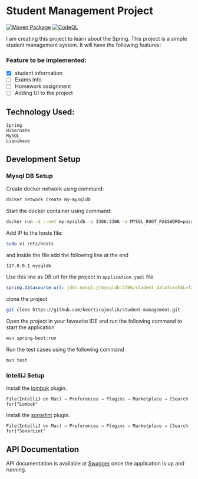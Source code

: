 # Student Management Project

[![Maven Package](https://github.com/keertirajmalik/student-management/actions/workflows/maven-publish.yml/badge.svg)](https://github.com/keertirajmalik/student-management/actions/workflows/maven-publish.yml) [![CodeQL](https://github.com/keertirajmalik/student-management/actions/workflows/codeql-analysis.yml/badge.svg)](https://github.com/keertirajmalik/student-management/actions/workflows/codeql-analysis.yml)

I am creating this project to learn about the Spring. This project is a simple student management system. It will have
the following features:

### Feature to be implemented:

- [x] student information
- [ ] Exams info
- [ ] Homework assignment
- [ ] Adding UI to the project

## Technology Used:

    Spring
    Hibernate
    MySQL
    Liquibase

## Development Setup

### Mysql DB Setup

Create docker network using command:

```bash
docker network create my-mysqldb
```

Start the docker container using command:

```bash
docker run -d --net my-mysqldb -p 3306:3306 -e MYSQL_ROOT_PASSWORD=password -e MYSQL_DATABASE=student_data --name mysqldb mysql:latest --port 3306
```

Add IP to the hosts file:

```bash
sudo vi /etc/hosts
```

and inside the file add the following line at the end

```bash
127.0.0.1 mysqldb
```

Use this line as DB url for the project in `application.yaml` file

```yaml
spring.datasource.url: jdbc:mysql://mysqldb:3306/student_data?useSSL=false&allowPublicKeyRetrieval=true&createDatabaseIfNotExist=TRUE
```

clone the project

```bash
git clone https://github.com/keertirajmalik/student-management.git
```

Open the project in your favourite IDE and run the following command to start the application

```bash
mvn spring-boot:run
```

Run the test cases using the following command

```bash
mvn test
```

### IntelliJ Setup

Install the [lombok](https://plugins.jetbrains.com/plugin/6317-lombok-plugin) plugin.

```
File(IntelliJ on Mac) → Preferences → Plugins → Marketplace → [Search for]"Lombok"
```

Install the [sonarlint](https://plugins.jetbrains.com/plugin/7973-sonarlintz) plugin.

``` 
File(IntelliJ on Mac) → Preferences → Plugins → Marketplace → [Search for]"SonarLint"
```

## API Documentation

API documentation is available at [Swagger](http://localhost:9090/swagger-ui.html) once the application is up and
running.